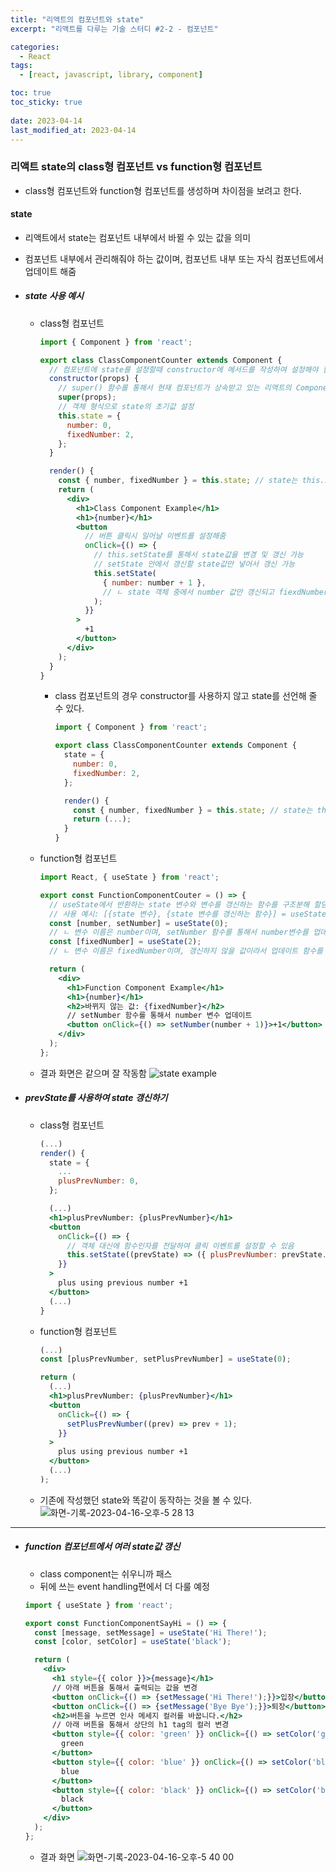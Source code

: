 ```yaml
---
title: "리액트의 컴포넌트와 state"
excerpt: "리액트를 다루는 기술 스터디 #2-2 - 컴포넌트"

categories:
  - React
tags:
  - [react, javascript, library, component]

toc: true
toc_sticky: true
 
date: 2023-04-14
last_modified_at: 2023-04-14
---
```


### 리액트 state의 class형 컴포넌트 vs function형 컴포넌트
- class형 컴포넌트와 function형 컴포넌트를 생성하며 차이점을 보려고 한다.

#### state
- 리액트에서 state는 컴포넌트 내부에서 바뀔 수 있는 값을 의미
- 컴포넌트 내부에서 관리해줘야 하는 값이며, 컴포넌트 내부 또는 자식 컴포넌트에서 업데이트 해줌
- ##### state 사용 예시
  - class형 컴포넌트
    ```jsx
    import { Component } from 'react';

    export class ClassComponentCounter extends Component {
      // 컴포넌트에 state를 설정할때 constructor에 메서드를 작성하여 설정해야 함
      constructor(props) {
        // super() 함수를 통해서 현재 컴포넌트가 상속받고 있는 리액트의 Component 클래스가 지닌 생성자 함수를 호출해줌
        super(props);
        // 객체 형식으로 state의 초기값 설정
        this.state = {
          number: 0,
          fixedNumber: 2,
        };
      }

      render() {
        const { number, fixedNumber } = this.state; // state는 this.state로 조회 가능
        return (
          <div>
            <h1>Class Component Example</h1>
            <h1>{number}</h1>
            <button
              // 버튼 클릭시 일어날 이벤트를 설정해줌
              onClick={() => {
                // this.setState를 통해서 state값을 변경 및 갱신 가능
                // setState 안에서 갱신할 state값만 넣어서 갱신 가능
                this.setState(
                  { number: number + 1 },
                  // ㄴ state 객체 중에서 number 값만 갱신되고 fiexdNumber값은 변화하지 않음
                );
              }}
            >
              +1
            </button>
          </div>
        );
      }
    }
    ```

    - class 컴포넌트의 경우 constructor를 사용하지 않고 state를 선언해 줄 수 있다.
      ```jsx
      import { Component } from 'react';

      export class ClassComponentCounter extends Component {
        state = {
          number: 0,
          fixedNumber: 2,
        };

        render() {
          const { number, fixedNumber } = this.state; // state는 this.state로 조회 가능
          return (...);
        }
      }
      ```

  - function형 컴포넌트
    ```jsx
    import React, { useState } from 'react';

    export const FunctionComponentCouter = () => {
      // useState에서 반환하는 state 변수와 변수를 갱신하는 함수를 구조분해 할당 함
      // 사용 예시: [{state 변수}, {state 변수를 갱신하는 함수}] = useState({state 초기값})
      const [number, setNumber] = useState(0);
      // ㄴ 변수 이름은 number이며, setNumber 함수를 통해서 number변수를 업데이트 해줌, 초기값은 0임
      const [fixedNumber] = useState(2);
      // ㄴ 변수 이름은 fixedNumber이며, 갱신하지 않을 값이라서 업데이트 함수를 할당하지 않음, 초기값은 2임

      return (
        <div>
          <h1>Function Component Example</h1>
          <h1>{number}</h1>
          <h2>바뀌지 않는 값: {fixedNumber}</h2>
          // setNumber 함수를 통해서 number 변수 업데이트
          <button onClick={() => setNumber(number + 1)}>+1</button>
        </div>
      );
    };
    ```

  - 결과 화면은 같으며 잘 작동함
    ![state example](https://user-images.githubusercontent.com/65106740/232285943-1784f939-8738-48fa-8d54-10547dfddacc.gif)


- ##### prevState를 사용하여 state 갱신하기
  - class형 컴포넌트
    ```jsx
    (...)
    render() {
      state = {
        ...
        plusPrevNumber: 0,
      };

      (...)
      <h1>plusPrevNumber: {plusPrevNumber}</h1>
      <button
        onClick={() => {
          // 객체 대신에 함수인자를 전달하여 클릭 이벤트를 설정할 수 있음
          this.setState((prevState) => ({ plusPrevNumber: prevState.plusPrevNumber + 1 }));
        }}
      >
        plus using previous number +1
      </button>
      (...)
    }
    ```
  - function형 컴포넌트
    ```jsx
    (...)
    const [plusPrevNumber, setPlusPrevNumber] = useState(0);

    return (
      (...)
      <h1>plusPrevNumber: {plusPrevNumber}</h1>
      <button
        onClick={() => {
          setPlusPrevNumber((prev) => prev + 1);
        }}
      >
        plus using previous number +1
      </button>
      (...)
    );
    ```
  - 기존에 작성했던 state와 똑같이 동작하는 것을 볼 수 있다.
    ![화면-기록-2023-04-16-오후-5 28 13](https://user-images.githubusercontent.com/65106740/232286654-cba72a16-b96c-429e-8354-fdf48e01e371.gif)


----

- ##### function 컴포넌트에서 여러 state값 갱신
  - class component는 쉬우니까 패스
  - 뒤에 쓰는 event handling편에서 더 다룰 예정
  ```jsx
  import { useState } from 'react';

  export const FunctionComponentSayHi = () => {
    const [message, setMessage] = useState('Hi There!'); 
    const [color, setColor] = useState('black');

    return (
      <div>
        <h1 style={{ color }}>{message}</h1>
        // 아래 버튼을 통해서 출력되는 값을 변경
        <button onClick={() => {setMessage('Hi There!');}}>입장</button>
        <button onClick={() => {setMessage('Bye Bye');}}>퇴장</button>
        <h2>버튼을 누르면 인사 메세지 컬러를 바꿉니다.</h2>
        // 아래 버튼을 통해서 상단의 h1 tag의 컬러 변경
        <button style={{ color: 'green' }} onClick={() => setColor('green')}>
          green
        </button>
        <button style={{ color: 'blue' }} onClick={() => setColor('blue')}>
          blue
        </button>
        <button style={{ color: 'black' }} onClick={() => setColor('black')}>
          black
        </button>
      </div>
    );
  };
  ```
  - 결과 화면
    ![화면-기록-2023-04-16-오후-5 40 00](https://user-images.githubusercontent.com/65106740/232287139-404b3ef4-a9f6-4aa8-bf0e-919dd9ca90d5.gif)



